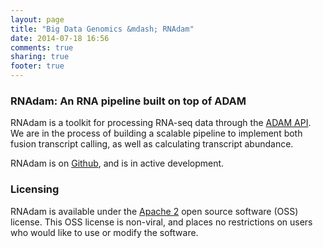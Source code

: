 ```yaml
---
layout: page
title: "Big Data Genomics &mdash; RNAdam"
date: 2014-07-18 16:56
comments: true
sharing: true
footer: true
---
```


### RNAdam: An RNA pipeline built on top of ADAM

RNAdam is a toolkit for processing RNA-seq data through the [ADAM API](/projects/adam).
We are in the process of building a scalable pipeline to implement both fusion transcript
calling, as well as calculating transcript abundance.

RNAdam is on [Github](https://github.com/bigdatagenomics/RNAdam), and is in active development.

### Licensing

RNAdam is available under the [Apache 2](http://www.apache.org/licenses/LICENSE-2.0.html)
open source software (OSS) license. This OSS license is non-viral, and places no restrictions on
users who would like to use or modify the software.